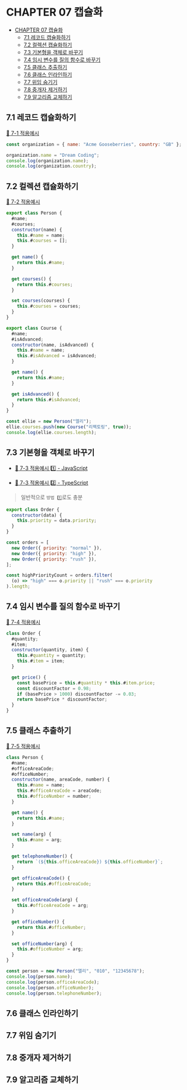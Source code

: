# CHAPTER 07 캡슐화

- [CHAPTER 07 캡슐화](#chapter-07-캡슐화)
  - [7.1 레코드 캡슐화하기](#71-레코드-캡슐화하기)
  - [7.2 컬렉션 캡슐화하기](#72-컬렉션-캡슐화하기)
  - [7.3 기본형을 객체로 바꾸기](#73-기본형을-객체로-바꾸기)
  - [7.4 임시 변수를 질의 함수로 바꾸기](#74-임시-변수를-질의-함수로-바꾸기)
  - [7.5 클래스 추출하기](#75-클래스-추출하기)
  - [7.6 클래스 인라인하기](#76-클래스-인라인하기)
  - [7.7 위임 숨기기](#77-위임-숨기기)
  - [7.8 중개자 제거하기](#78-중개자-제거하기)
  - [7.9 알고리즘 교체하기](#79-알고리즘-교체하기)

## 7.1 레코드 캡슐화하기

[📂 7-1 적용예시](./7-1.js)

```js
const organization = { name: "Acme Gooseberries", country: "GB" };

organization.name = "Dream Coding";
console.log(organization.name);
console.log(organization.country);
```

## 7.2 컬렉션 캡슐화하기

[📂 7-2 적용예시](./7-2.js)

```js
export class Person {
  #name;
  #courses;
  constructor(name) {
    this.#name = name;
    this.#courses = [];
  }

  get name() {
    return this.#name;
  }

  get courses() {
    return this.#courses;
  }

  set courses(courses) {
    this.#courses = courses;
  }
}

export class Course {
  #name;
  #isAdvanced;
  constructor(name, isAdvanced) {
    this.#name = name;
    this.#isAdvanced = isAdvanced;
  }

  get name() {
    return this.#name;
  }

  get isAdvanced() {
    return this.#isAdvanced;
  }
}

const ellie = new Person("엘리");
ellie.courses.push(new Course("리팩토링", true));
console.log(ellie.courses.length);
```

## 7.3 기본형을 객체로 바꾸기

- [📂 7-3 적용예시 1️⃣ - JavaScript](./7-3.js)

- [📂 7-3 적용예시 2️⃣ - TypeScript](./7-3.ts)

> 일반적으로 `방법 1️⃣`로도 충분

```js
export class Order {
  constructor(data) {
    this.priority = data.priority;
  }
}

const orders = [
  new Order({ priority: "normal" }),
  new Order({ priority: "high" }),
  new Order({ priority: "rush" }),
];

const highPriorityCount = orders.filter(
  (o) => "high" === o.priority || "rush" === o.priority
).length;
```

## 7.4 임시 변수를 질의 함수로 바꾸기

[📂 7-4 적용예시](./7-4.js)

```js
class Order {
  #quantity;
  #item;
  constructor(quantity, item) {
    this.#quantity = quantity;
    this.#item = item;
  }

  get price() {
    const basePrice = this.#quantity * this.#item.price;
    const discountFactor = 0.98;
    if (basePrice > 1000) discountFactor -= 0.03;
    return basePrice * discountFactor;
  }
}
```

## 7.5 클래스 추출하기

[📂 7-5 적용예시](./7-5.js)

```js
class Person {
  #name;
  #officeAreaCode;
  #officeNumber;
  constructor(name, areaCode, number) {
    this.#name = name;
    this.#officeAreaCode = areaCode;
    this.#officeNumber = number;
  }

  get name() {
    return this.#name;
  }

  set name(arg) {
    this.#name = arg;
  }

  get telephoneNumber() {
    return `(${this.officeAreaCode}) ${this.officeNumber}`;
  }

  get officeAreaCode() {
    return this.#officeAreaCode;
  }

  set officeAreaCode(arg) {
    this.#officeAreaCode = arg;
  }

  get officeNumber() {
    return this.#officeNumber;
  }

  set officeNumber(arg) {
    this.#officeNumber = arg;
  }
}

const person = new Person("엘리", "010", "12345678");
console.log(person.name);
console.log(person.officeAreaCode);
console.log(person.officeNumber);
console.log(person.telephoneNumber);
```

## 7.6 클래스 인라인하기

## 7.7 위임 숨기기

## 7.8 중개자 제거하기

## 7.9 알고리즘 교체하기

